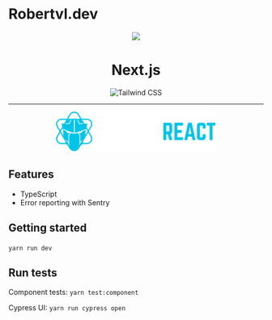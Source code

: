 # Robertvl.dev

<p align="center">
    <picture>
      <source media="(prefers-color-scheme: dark)" srcset="https://assets.vercel.com/image/upload/v1662130559/nextjs/Icon_dark_background.png">
      <img src="https://assets.vercel.com/image/upload/v1662130559/nextjs/Icon_light_background.png" height="128">
    </picture>
    <h1 align="center">Next.js</h1>
</p>
<p align="center">
    <picture>
      <source media="(prefers-color-scheme: dark)" srcset="https://raw.githubusercontent.com/tailwindlabs/tailwindcss/HEAD/.github/logo-dark.svg">
      <source media="(prefers-color-scheme: light)" srcset="https://raw.githubusercontent.com/tailwindlabs/tailwindcss/HEAD/.github/logo-light.svg">
      <img alt="Tailwind CSS" src="https://raw.githubusercontent.com/tailwindlabs/tailwindcss/HEAD/.github/logo-light.svg" width="350" height="70" style="max-width: 100%;">
    </picture>
</p>

---

<p align="center">
  <picture>
    <source media="(prefers-color-scheme: light)" srcset="https://raw.githubusercontent.com/primefaces/primereact/master/public/images/primereact-logo-light.svg">
    <source media="(prefers-color-scheme: dark)" srcset="https://raw.githubusercontent.com/primefaces/primereact/master/public/images/primereact-logo-dark.svg">
    <img alt="PrimeReact" src="https://raw.githubusercontent.com/primefaces/primereact/master/public/images/primereact-logo-light.svg" height="80">
  </picture>
</p>

## Features

- TypeScript
- Error reporting with Sentry

## Getting started

`yarn run dev`

## Run tests

Component tests: `yarn test:component`

Cypress UI: `yarn run cypress open`
